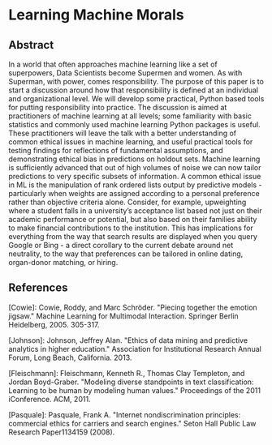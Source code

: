# Learning Machine Morals

## Abstract

In a world that often approaches machine learning like a set of superpowers, Data Scientists become Supermen and women. As with Superman, with power, comes responsibility. The purpose of this paper is to start a discussion around   how that responsibility is defined at an individual and organizational level. We will develop some practical, Python based tools for putting responsibility into practice. The discussion is aimed at practitioners of machine learning at all levels; some familiarity with basic statistics and commonly used machine learning Python packages is useful. These practitioners will leave the talk with a better understanding of common ethical issues in machine learning, and useful practical tools for testing findings for reflections of fundamental assumptions, and demonstrating ethical bias in predictions on holdout sets.  Machine learning is sufficiently advanced that out of high volumes of noise we can now tailor predictions to very specific subsets of information. A common ethical issue in ML is the manipulation of rank ordered lists output by predictive models - particularly when weights are assigned according to a personal preference rather than objective criteria alone. Consider, for example, upweighting where a student falls in a university’s acceptance list based not just on their academic performance or potential, but also based on their families ability to make financial contributions to the institution. This has implications for everything from the way that search results are displayed when you query Google or Bing - a direct corollary to the current debate around net neutrality, to the way that preferences can be tailored in online dating, organ-donor matching, or hiring. 

## References

[Cowie]: Cowie, Roddy, and Marc Schröder. "Piecing together the emotion jigsaw." Machine Learning for Multimodal Interaction. Springer Berlin Heidelberg, 2005. 305-317.

[Johnson]: Johnson, Jeffrey Alan. "Ethics of data mining and predictive analytics in higher education." Association for Institutional Research Annual Forum, Long Beach, California. 2013.

[Fleischmann]: Fleischmann, Kenneth R., Thomas Clay Templeton, and Jordan Boyd-Graber. "Modeling diverse standpoints in text classification: Learning to be human by modeling human values." Proceedings of the 2011 iConference. ACM, 2011.

[Pasquale]: Pasquale, Frank A. "Internet nondiscrimination principles: commercial ethics for carriers and search engines." Seton Hall Public Law Research Paper1134159 (2008).